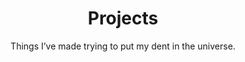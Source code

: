 ---
title: Projects
subtitle: Things I’ve made trying to put my dent in the universe.
description: I’ve worked on tons of little projects over the years but these are the ones that I’m most proud of. Many of them are open-source, so if you see something that piques your interest, check out the code and contribute.
projects:
  - title: Migrating to Linear 101
    description: Linear helps streamline software projects, sprints, tasks, and bug tracking. Here’s how to get started.
    image: images/article-1.png
    publication: United States
    tags: ["React", "Typescript", "Javascript"]
    date: "2024-01-15T20:12:56-00:00"
    link: projects/2024-01-15-What-is-wireframing
  - title: Building your API stack
    description: The rise of RESTful APIs has been met by a rise in tools for creating, testing, and managing them.
    image: images/article-2.png
    publication: Ukraine
    tags: ["Software Development", "CSS3"]
    date: "2024-01-15T20:12:56-00:00"
    link: projects/2024-01-15-What-is-wireframing
  - title: What is wireframing?
    description: Introduction to Wireframing and its Principles. Learn from the best in the industry.
    image: images/article-3.png
    publication: United Kingdom
    tags: ["React", "Redux"]
    date: "2024-01-15T20:12:56-00:00"
    link: projects/2024-01-15-What-is-wireframing
  - title: PM mental models
    description: Mental models are simple expressions of complex processes or relationships.
    image: images/article-4.png
    publication: France
    tags: ["Rust", "PHP", "HTML"]
    date: "2024-01-15T20:12:56-00:00"
    link: projects/2024-01-15-What-is-wireframing
  - title: Bill Walsh leadership lessons
    description: Like to know the secrets of transforming a 2-14 team into a 3x Super Bowl winning Dynasty?
    image: images/article-5.png
    publication: United States
    tags: ["React Native", "Mobile"]
    date: "2024-01-15T20:12:56-00:00"
    link: projects/2024-01-15-What-is-wireframing
  - title: How collaboration lessons
    description: Collaboration can make our teams stronger, and our individual development better.
    image: images/article-6.png
    publication: Ukraine
    tags: ["Node", "Typescript"]
    date: "2024-01-15T20:12:56-00:00"
    link: projects/2024-01-15-What-is-wireframing
---